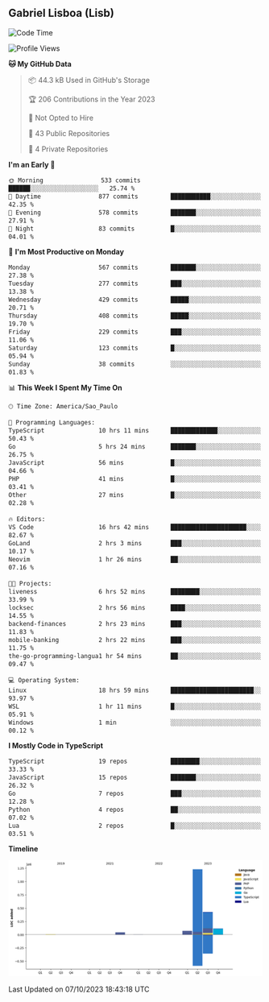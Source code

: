 ## Gabriel Lisboa (Lisb)

<!--START_SECTION:waka-->
![Code Time](http://img.shields.io/badge/Code%20Time-226%20hrs%2032%20mins-blue)

![Profile Views](http://img.shields.io/badge/Profile%20Views-0-blue)

**🐱 My GitHub Data** 

> 📦 44.3 kB Used in GitHub's Storage 
 > 
> 🏆 206 Contributions in the Year 2023
 > 
> 🚫 Not Opted to Hire
 > 
> 📜 43 Public Repositories 
 > 
> 🔑 4 Private Repositories 
 > 
**I'm an Early 🐤** 

```text
🌞 Morning                533 commits         ██████░░░░░░░░░░░░░░░░░░░   25.74 % 
🌆 Daytime                877 commits         ███████████░░░░░░░░░░░░░░   42.35 % 
🌃 Evening                578 commits         ███████░░░░░░░░░░░░░░░░░░   27.91 % 
🌙 Night                  83 commits          █░░░░░░░░░░░░░░░░░░░░░░░░   04.01 % 
```
📅 **I'm Most Productive on Monday** 

```text
Monday                   567 commits         ███████░░░░░░░░░░░░░░░░░░   27.38 % 
Tuesday                  277 commits         ███░░░░░░░░░░░░░░░░░░░░░░   13.38 % 
Wednesday                429 commits         █████░░░░░░░░░░░░░░░░░░░░   20.71 % 
Thursday                 408 commits         █████░░░░░░░░░░░░░░░░░░░░   19.70 % 
Friday                   229 commits         ███░░░░░░░░░░░░░░░░░░░░░░   11.06 % 
Saturday                 123 commits         █░░░░░░░░░░░░░░░░░░░░░░░░   05.94 % 
Sunday                   38 commits          ░░░░░░░░░░░░░░░░░░░░░░░░░   01.83 % 
```


📊 **This Week I Spent My Time On** 

```text
🕑︎ Time Zone: America/Sao_Paulo

💬 Programming Languages: 
TypeScript               10 hrs 11 mins      █████████████░░░░░░░░░░░░   50.43 % 
Go                       5 hrs 24 mins       ███████░░░░░░░░░░░░░░░░░░   26.75 % 
JavaScript               56 mins             █░░░░░░░░░░░░░░░░░░░░░░░░   04.66 % 
PHP                      41 mins             █░░░░░░░░░░░░░░░░░░░░░░░░   03.41 % 
Other                    27 mins             █░░░░░░░░░░░░░░░░░░░░░░░░   02.28 % 

🔥 Editors: 
VS Code                  16 hrs 42 mins      █████████████████████░░░░   82.67 % 
GoLand                   2 hrs 3 mins        ███░░░░░░░░░░░░░░░░░░░░░░   10.17 % 
Neovim                   1 hr 26 mins        ██░░░░░░░░░░░░░░░░░░░░░░░   07.16 % 

🐱‍💻 Projects: 
liveness                 6 hrs 52 mins       ████████░░░░░░░░░░░░░░░░░   33.99 % 
locksec                  2 hrs 56 mins       ████░░░░░░░░░░░░░░░░░░░░░   14.55 % 
backend-finances         2 hrs 23 mins       ███░░░░░░░░░░░░░░░░░░░░░░   11.83 % 
mobile-banking           2 hrs 22 mins       ███░░░░░░░░░░░░░░░░░░░░░░   11.75 % 
the-go-programming-langua1 hr 54 mins        ██░░░░░░░░░░░░░░░░░░░░░░░   09.47 % 

💻 Operating System: 
Linux                    18 hrs 59 mins      ███████████████████████░░   93.97 % 
WSL                      1 hr 11 mins        █░░░░░░░░░░░░░░░░░░░░░░░░   05.91 % 
Windows                  1 min               ░░░░░░░░░░░░░░░░░░░░░░░░░   00.12 % 
```

**I Mostly Code in TypeScript** 

```text
TypeScript               19 repos            ████████░░░░░░░░░░░░░░░░░   33.33 % 
JavaScript               15 repos            ███████░░░░░░░░░░░░░░░░░░   26.32 % 
Go                       7 repos             ███░░░░░░░░░░░░░░░░░░░░░░   12.28 % 
Python                   4 repos             ██░░░░░░░░░░░░░░░░░░░░░░░   07.02 % 
Lua                      2 repos             █░░░░░░░░░░░░░░░░░░░░░░░░   03.51 % 
```



**Timeline**

![Lines of Code chart](https://raw.githubusercontent.com/tenlisboa/tenlisboa/main/assets/bar_graph.png)


 Last Updated on 07/10/2023 18:43:18 UTC
<!--END_SECTION:waka-->
